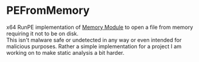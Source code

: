 # PEFromMemory
x64 RunPE implementation of [Memory Module](https://github.com/fancycode/MemoryModule) to open a file from memory requiring it not to be on disk.
<br>
This isn't malware safe or undetected in any way or even intended for malicious purposes. Rather a simple implementation for a project I am working on to make static analysis a bit harder.
